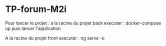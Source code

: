 # TP-forum-M2i
Pour lancer le projet :
a la racine du projet back executer :
  docker-compose up
  puis
  lancer l'application
  
A la racine du projet front executer : ng serve -o
